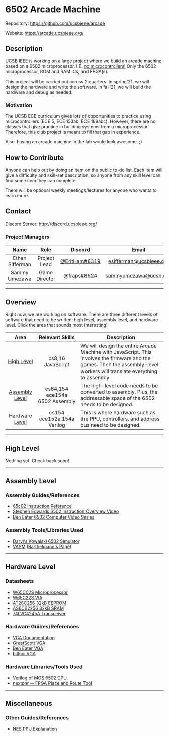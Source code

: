 
<!-- README.md -->

# 6502 Arcade Machine

Repository: <https://github.com/ucsbieee/arcade>

Website: <https://arcade.ucsbieee.org/>

## Description

UCSB IEEE is working on a large project where we build an arcade machine based on a 6502 microprocessor. I.E. <ins>no microcontrollers!</ins> Only the 6502 microprocessor, ROM and RAM ICs, and FPGA(s).

This project will be carried out across 2 quarters. In spring'21, we will design the hardware and write the software. In fall'21, we will build the hardware and debug as needed.

### Motivation

The UCSB ECE curriculum gives lots of opportunities to practice using microcontrollers (ECE 5, ECE 153ab, ECE 189abc). However, there are no classes that give practice in building systems from a microprocessor. Therefore, this club project is meant to fill that gap in experience.

Also, having an arcade machine in the lab would look awesome. ;)

## How to Contribute

Anyone can help out by doing an item on the public to-do list. Each item will give a difficulty and skill-set description, so anyone from any skill level can find some item they can complete.

There will be optional weekly meetings/lectures for anyone who wants to learn more.

## Contact

Discord Server: <http://discord.ucsbieee.org/>

### Project Managers

<!-- README\tables\project-managers.tgn -->
|       Name      |     Role      |                             Discord                             |          Email          |
|:---------------:|:-------------:|:---------------------------------------------------------------:|:-----------------------:|
| Ethan Sifferman | Project Lead  | [@E4tHam#8319](https://discordapp.com/users/120303964448096258) | esifferman@ucsbieee.org |
|  Sammy Umezawa  | Game Director |  [@fraps#8624](https://discordapp.com/users/260474815184502785) |  sammyumezawa@ucsb.edu  |

---

## Overview

<!-- README\tables\areas.tgn -->
Right now, we are working on software. There are three different levels of software that need to be written: high level, assembly level, and hardware level. Click the area that sounds most interesting!

|                Area               |              Relevant Skills              | Description                                                                                                                                                                |
|:---------------------------------:|:-----------------------------------------:|----------------------------------------------------------------------------------------------------------------------------------------------------------------------------|
|     [High Level](#high-level)     |            cs8,16<br>JavaScript           | We will design the entire Arcade Machine with JavaScript. This involves the firmware and the games. Then the assembly-level workers will translate everything to assembly. |
| [Assembly Level](#assembly-level) | cs64,154<br>ece154a<br>6502&nbsp;Assembly | The high-level code needs to be converted to assembly. Plus, the addressable space of the 6502 needs to be designed.                                                       |
| [Hardware Level](#hardware-level) |      cs154<br>ece152a,154a<br>Verilog     | This is where hardware such as the PPU, controllers, and address bus need to be designed.                                                                                  |

---

## High Level

Nothing yet. Check back soon!

<!-- ### Software Guides/References -->

<!-- ### Software Libraries Used -->

---

## Assembly Level

### Assembly Guides/References

* [65c02 Instruction Reference](http://www.obelisk.me.uk/65C02/reference.html)
* [Stephen Edwards 6502 Instruction Overview Video](https://youtu.be/WEliEAc3ZyA)
* [Ben Eater 6502 Computer Video Series](https://www.youtube.com/watch?v=LnzuMJLZRdU&list=PLowKtXNTBypFbtuVMUVXNR0z1mu7dp7eH)

### Assembly Tools/Libraries Used

* [Daryl's Kowalski 6502 Simulator](https://sbc.rictor.org/kowalski.html)
* [VASM](http://sun.hasenbraten.de/vasm) ([Barthelmann's Page](http://www.compilers.de/vasm.html))

---

## Hardware Level

### Datasheets

* [W65C02S Microprocessor](https://westerndesigncenter.com/wdc/documentation/w65c02s.pdf)
* [W65C22S VIA](https://westerndesigncenter.com/wdc/documentation/w65c22s.pdf)
* [AT28C256 32kB EEPROM](http://ww1.microchip.com/downloads/en/DeviceDoc/doc0006.pdf)
* [AS6C62256 32kB SRAM](https://www.alliancememory.com/wp-content/uploads/pdf/AS6C62256.pdf)
* [74LVC4245A Transceiver](https://assets.nexperia.com/documents/data-sheet/74LVC4245A.pdf)

### Hardware Guides/References

* [VGA Documentation](http://www.tinyvga.com/)
* [GreatScott VGA](https://youtu.be/ZNunxg7o8l0)
* [Ben Eater VGA](https://youtu.be/uqY3FMuMuRo)
* [bitluni VGA](https://youtu.be/qJ68fRff5_k)

### Hardware Libraries/Tools Used

* [Verilog of MOS 6502 CPU](https://github.com/Arlet/verilog-6502)
* [nextpnr -- FPGA Place and Route Tool](https://github.com/YosysHQ/nextpnr)

---

## Miscellaneous

### Other Guides/References

* [NES PPU Explanation](https://www.youtube.com/watch?v=-THeUXqR3zY&list=PLrOv9FMX8xJHqMvSGB_9G9nZZ_4IgteYf&index=5)
